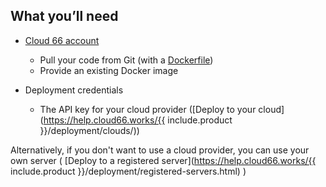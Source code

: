 


## What you’ll need

*   [Cloud 66 account](https://app.cloud66.com/users/sign_up)
	-  Pull your code from Git (with a [Dockerfile](https://docs.docker.com/reference/builder/))
	- Provide an existing Docker image   
  
  
  
* Deployment credentials

	-  The API key for your cloud provider ([Deploy to your cloud](https://help.cloud66.works/{{ include.product }}/deployment/clouds/))
  

Alternatively, if you don't want to use a cloud provider, you can use your own server ( [Deploy to a registered server](https://help.cloud66.works/{{ include.product }}/deployment/registered-servers.html) )


